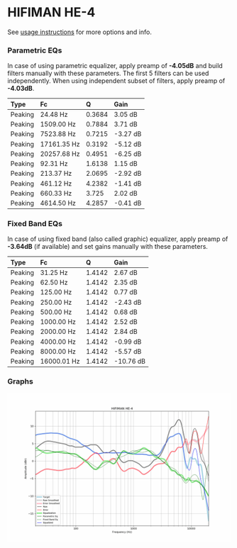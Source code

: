 # HIFIMAN HE-4
See [usage instructions](https://github.com/jaakkopasanen/AutoEq#usage) for more options and info.

### Parametric EQs
In case of using parametric equalizer, apply preamp of **-4.05dB** and build filters manually
with these parameters. The first 5 filters can be used independently.
When using independent subset of filters, apply preamp of **-4.03dB**.

| Type    | Fc          |      Q | Gain     |
|:--------|:------------|:-------|:---------|
| Peaking | 24.48 Hz    | 0.3684 | 3.05 dB  |
| Peaking | 1509.00 Hz  | 0.7884 | 3.71 dB  |
| Peaking | 7523.88 Hz  | 0.7215 | -3.27 dB |
| Peaking | 17161.35 Hz | 0.3192 | -5.12 dB |
| Peaking | 20257.68 Hz | 0.4951 | -6.25 dB |
| Peaking | 92.31 Hz    | 1.6138 | 1.15 dB  |
| Peaking | 213.37 Hz   | 2.0695 | -2.92 dB |
| Peaking | 461.12 Hz   | 4.2382 | -1.41 dB |
| Peaking | 660.33 Hz   | 3.725  | 2.02 dB  |
| Peaking | 4614.50 Hz  | 4.2857 | -0.41 dB |

### Fixed Band EQs
In case of using fixed band (also called graphic) equalizer, apply preamp of **-3.64dB**
(if available) and set gains manually with these parameters.

| Type    | Fc          |      Q | Gain      |
|:--------|:------------|:-------|:----------|
| Peaking | 31.25 Hz    | 1.4142 | 2.67 dB   |
| Peaking | 62.50 Hz    | 1.4142 | 2.35 dB   |
| Peaking | 125.00 Hz   | 1.4142 | 0.77 dB   |
| Peaking | 250.00 Hz   | 1.4142 | -2.43 dB  |
| Peaking | 500.00 Hz   | 1.4142 | 0.68 dB   |
| Peaking | 1000.00 Hz  | 1.4142 | 2.52 dB   |
| Peaking | 2000.00 Hz  | 1.4142 | 2.84 dB   |
| Peaking | 4000.00 Hz  | 1.4142 | -0.99 dB  |
| Peaking | 8000.00 Hz  | 1.4142 | -5.57 dB  |
| Peaking | 16000.01 Hz | 1.4142 | -10.76 dB |

### Graphs
![](./HIFIMAN%20HE-4.png)